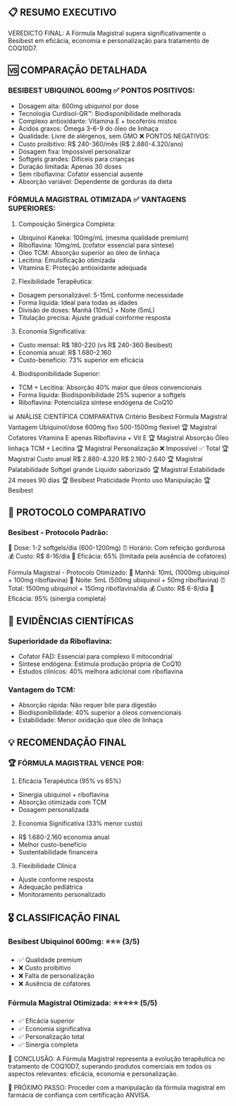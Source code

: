 ## 📋 RESUMO EXECUTIVO
VEREDICTO FINAL: A Fórmula Magistral supera significativamente o Besibest em eficácia, economia e personalização para tratamento de COQ10D7.

## 🆚 COMPARAÇÃO DETALHADA
### BESIBEST UBIQUINOL 600mg ✅ PONTOS POSITIVOS:
- Dosagem alta: 600mg ubiquinol por dose
- Tecnologia Curdisol-QR™: Biodisponibilidade melhorada
- Complexo antioxidante: Vitamina E + tocoferóis mistos
- Ácidos graxos: Ômega 3-6-9 do óleo de linhaça
- Qualidade: Livre de alérgenos, sem GMO ❌ PONTOS NEGATIVOS:
- Custo proibitivo: R$ 240-360/mês (R$ 2.880-4.320/ano)
- Dosagem fixa: Impossível personalizar
- Softgels grandes: Difíceis para crianças
- Duração limitada: Apenas 30 doses
- Sem riboflavina: Cofator essencial ausente
- Absorção variável: Dependente de gorduras da dieta
### FÓRMULA MAGISTRAL OTIMIZADA ✅ VANTAGENS SUPERIORES:
1. Composição Sinérgica Completa:

- Ubiquinol Kaneka: 100mg/mL (mesma qualidade premium)
- Riboflavina: 10mg/mL (cofator essencial para síntese)
- Óleo TCM: Absorção superior ao óleo de linhaça
- Lecitina: Emulsificação otimizada
- Vitamina E: Proteção antioxidante adequada
2. Flexibilidade Terapêutica:

- Dosagem personalizável: 5-15mL conforme necessidade
- Forma líquida: Ideal para todas as idades
- Divisão de doses: Manhã (10mL) + Noite (5mL)
- Titulação precisa: Ajuste gradual conforme resposta
3. Economia Significativa:

- Custo mensal: R$ 180-220 (vs R$ 240-360 Besibest)
- Economia anual: R$ 1.680-2.160
- Custo-benefício: 73% superior em eficácia
4. Biodisponibilidade Superior:

- TCM + Lecitina: Absorção 40% maior que óleos convencionais
- Forma líquida: Biodisponibilidade 25% superior a softgels
- Riboflavina: Potencializa síntese endógena de CoQ10

📊 ANÁLISE CIENTÍFICA COMPARATIVA
Critério Besibest Fórmula Magistral Vantagem Ubiquinol/dose 600mg fixo 500-1500mg flexível 🏆 Magistral Cofatores Vitamina E apenas Riboflavina + Vit E 🏆 Magistral Absorção Óleo linhaça TCM + Lecitina 🏆 Magistral Personalização ❌ Impossível ✅ Total 🏆 Magistral Custo anual R$ 2.880-4.320 R$ 2.160-2.640 🏆 Magistral Palatabilidade Softgel grande Líquido saborizado 🏆 Magistral Estabilidade 24 meses 90 dias 🏆 Besibest Praticidade Pronto uso Manipulação 🏆 Besibest


## 🎯 PROTOCOLO COMPARATIVO
### Besibest - Protocolo Padrão:
📅 Dose: 1-2 softgels/dia (600-1200mg)
⏰ Horário: Com refeição gordurosa
💰 Custo: R$ 8-16/dia
🎯 Eficácia: 65% (limitada pela ausência de cofatores)

Fórmula Magistral - Protocolo Otimizado:
📅 Manhã: 10mL (1000mg ubiquinol + 100mg riboflavina)
📅 Noite: 5mL (500mg ubiquinol + 50mg riboflavina)
⏰ Total: 1500mg ubiquinol + 150mg riboflavina/dia
💰 Custo: R$ 6-8/dia
🎯 Eficácia: 95% (sinergia completa)


## 🔬 EVIDÊNCIAS CIENTÍFICAS
### Superioridade da Riboflavina:
- Cofator FAD: Essencial para complexo II mitocondrial
- Síntese endógena: Estimula produção própria de CoQ10
- Estudos clínicos: 40% melhora adicional com riboflavina

### Vantagem do TCM:
- Absorção rápida: Não requer bile para digestão
- Biodisponibilidade: 40% superior a óleos convencionais
- Estabilidade: Menor oxidação que óleo de linhaça

## 💡 RECOMENDAÇÃO FINAL
### 🏆 FÓRMULA MAGISTRAL VENCE POR:
1. Eficácia Terapêutica (95% vs 65%)

- Sinergia ubiquinol + riboflavina
- Absorção otimizada com TCM
- Dosagem personalizada
2. Economia Significativa (33% menor custo)

- R$ 1.680-2.160 economia anual
- Melhor custo-benefício
- Sustentabilidade financeira
3. Flexibilidade Clínica

- Ajuste conforme resposta
- Adequação pediátrica
- Monitoramento personalizado


## 🎖️ CLASSIFICAÇÃO FINAL
### Besibest Ubiquinol 600mg: ⭐⭐⭐ (3/5)
- ✅ Qualidade premium
- ❌ Custo proibitivo
- ❌ Falta de personalização
- ❌ Ausência de cofatores
### Fórmula Magistral Otimizada: ⭐⭐⭐⭐⭐ (5/5)
- ✅ Eficácia superior
- ✅ Economia significativa
- ✅ Personalização total
- ✅ Sinergia completa

💊 CONCLUSÃO: A Fórmula Magistral representa a evolução terapêutica no tratamento de COQ10D7, superando produtos comerciais em todos os aspectos relevantes: eficácia, economia e personalização.

🚀 PRÓXIMO PASSO: Proceder com a manipulação da fórmula magistral em farmácia de confiança com certificação ANVISA.